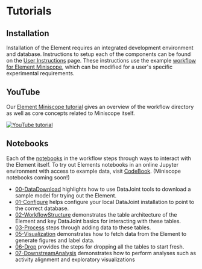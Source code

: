 # Tutorials

## Installation

Installation of the Element requires an integrated development environment and database. Instructions to setup each of the components can be found on the [User Instructions](datajoint.com/docs/elements/user-instructions) page. These instructions use the example [workflow for Element Miniscope](https://github.com/datajoint/workflow-miniscope), which can be modified for a user's specific experimental requirements.

## YouTube

Our [Element Miniscope tutorial](https://www.youtube.com/watch?v=nWUcPFZOSVw) gives an overview of the workflow directory as well as core concepts related to Miniscope itself.

[![YouTube tutorial](https://img.youtube.com/vi/nWUcPFZOSVw/0.jpg)](https://www.youtube.com/watch?v=nWUcPFZOSVw)

## Notebooks

Each of the [notebooks](https://github.com/datajoint/workflow-miniscope/tree/main/notebooks) in the workflow steps through ways to interact with the Element itself. To try out Elements notebooks in an online Jupyter environment with access to example data, visit [CodeBook](https://codebook.datajoint.io/). (Miniscope notebooks coming soon!)

- [00-DataDownload](https://github.com/datajoint/workflow-miniscope/blob/main/notebooks/00-DataDownload_Optional.ipynb) highlights how to use DataJoint tools to download a sample model for trying out the Element.
- [01-Configure](https://github.com/datajoint/workflow-miniscope/blob/main/notebooks/01-Configure.ipynb) helps configure your local DataJoint installation to point to the correct database.
- [02-WorkflowStructure](https://github.com/datajoint/workflow-miniscope/blob/main/notebooks/02-WorkflowStructure_Optional.ipynb) demonstrates the table architecture of the Element and key DataJoint basics for interacting with these tables.
- [03-Process](https://github.com/datajoint/workflow-miniscope/blob/main/notebooks/03-Process.ipynb) steps through adding data to these tables.
- [05-Visualization](https://github.com/datajoint/workflow-miniscope/blob/main/notebooks/05-Visualization_Optional.ipynb) demonstrates how to fetch data from the Element to generate figures and label data.
- [06-Drop](https://github.com/datajoint/workflow-miniscope/blob/main/notebooks/06-Drop_Optional.ipynb) provides the steps for dropping all the tables to start fresh.
- [07-DownstreamAnalysis](https://github.com/datajoint/workflow-miniscope/blob/main/notebooks/07-downstream-analysis-optional.ipynb) demonstrates how to perform analyses such as activity alignment and exploratory visualizations 